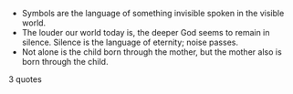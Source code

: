  - Symbols are the language of something invisible spoken in the visible world.
 - The louder our world today is, the deeper God seems to remain in silence. Silence is the language of eternity; noise passes.
 - Not alone is the child born through the mother, but the mother also is born through the child.

3 quotes